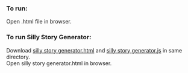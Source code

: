 ### To run:  
Open .html file in browser.  

### To run Silly Story Generator:
Download [silly story generator.html](https://github.com/VictoriaShyika/HTML_CSS_JS_Learning/blob/main/JS%20exercises/silly%20story%20generator.html) and [silly story generator.js](https://github.com/VictoriaShyika/HTML_CSS_JS_Learning/blob/main/JS%20exercises/silly%20story%20generator.js) in same directory.  
Open silly story generator.html in browser.
